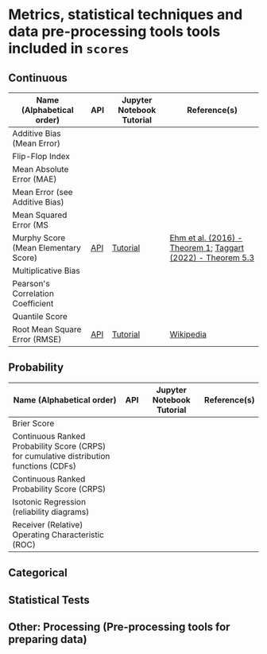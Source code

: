 # Metrics, statistical techniques and data pre-processing tools tools included in `scores` 

## Continuous

| Name (Alphabetical order)         | API           | Jupyter Notebook Tutorial | Reference(s) |
| ------------------------          | -----------   | -----------               | -----------  |
| Additive Bias (Mean Error)        |               |                           |              |
| Flip-Flop Index                   |               |                           |              |
| Mean Absolute Error (MAE)         |               |                           |              |
| Mean Error (see Additive Bias)    |               |                           |              |
| Mean Squared Error (MS            |               |                           |              |
| Murphy Score (Mean Elementary Score) | [API](https://scores.readthedocs.io/en/latest/api.html#scores.continuous.murphy_score) | [Tutorial](https://scores.readthedocs.io/en/latest/tutorials/Murphy_Diagrams.html) | [Ehm et al. (2016) - Theorem 1](https://www.jstor.org/stable/24775351); [Taggart (2022) - Theorem 5.3](https://doi.org/10.1214/21-ejs1957) |
| Multiplicative Bias               |               |                           |              |
| Pearson's Correlation Coefficient |               |                           |              |
| Quantile Score                    |               |                           |              |
| Root Mean Square Error (RMSE)     | [API](https://scores.readthedocs.io/en/latest/api.html#scores.continuous.rmse) | [Tutorial](https://scores.readthedocs.io/en/latest/tutorials/Root_Mean_Squared_Error.html) | [Wikipedia](https://en.wikipedia.org/wiki/Root-mean-square_deviation) |


## Probability

| Name (Alphabetical order)         | API           | Jupyter Notebook Tutorial | Reference(s) |
| ------------------------          | -----------   | -----------               | -----------  |
| Brier Score                       |               |                           |              |
| Continuous Ranked Probability Score (CRPS) for cumulative distribution functions (CDFs) |       |    |
| Continuous Ranked Probability Score (CRPS) |               |                           |              |
| Isotonic Regression (reliability diagrams) |               |                           |              |
|  Receiver (Relative) Operating Characteristic (ROC) |      |                           |              |

## Categorical

## Statistical Tests

## Other: Processing (Pre-processing tools for preparing data)
